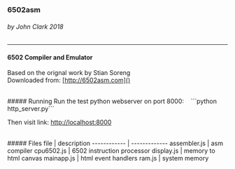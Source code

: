 ### 6502asm

###### by John Clark 2018
---

#### 6502 Compiler and Emulator

Based on the orignal work by Stian Soreng  
Downloaded from: [http://6502asm.com]()

<br>
##### Running
Run the test python webserver on port 8000:  
&nbsp;&nbsp;&nbsp;```python http_server.py```

Then visit link: [http://localhost:8000]()

<br>
##### Files
file | description
------------ | -------------
assembler.js | asm compiler
cpu6502.js | 6502 instruction processor
display.js | memory to html canvas
mainapp.js | html event handlers
ram.js | system memory

